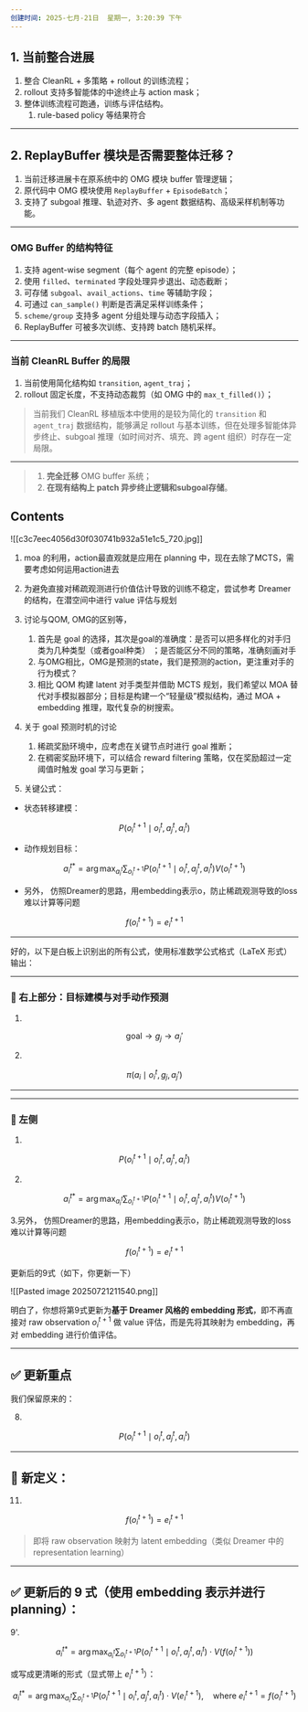 ```yaml
---
创建时间: 2025-七月-21日  星期一, 3:20:39 下午
---
```


## 1. 当前整合进展

1. 整合 CleanRL + 多策略  +  rollout 的训练流程；
2.  rollout 支持多智能体的中途终止与 action mask；
3. 整体训练流程可跑通，训练与评估结构。
	1. rule-based policy 等结果符合

---

## 2. ReplayBuffer 模块是否需要整体迁移？

1. 当前迁移进展卡在原系统中的 OMG 模块 buffer 管理逻辑；
2. 原代码中 OMG 模块使用 `ReplayBuffer` + `EpisodeBatch`；
3. 支持了 subgoal 推理、轨迹对齐、多 agent 数据结构、高级采样机制等功能。

---

### OMG Buffer 的结构特征

1. 支持 agent-wise segment（每个 agent 的完整 episode）；
2. 使用 `filled`、`terminated` 字段处理异步退出、动态截断；
3. 可存储 `subgoal`、`avail_actions`、`time` 等辅助字段；
4. 可通过 `can_sample()` 判断是否满足采样训练条件；
5. `scheme/group` 支持多 agent 分组处理与动态字段插入；
6. ReplayBuffer 可被多次训练、支持跨 batch 随机采样。


---

### 当前 CleanRL Buffer 的局限

1. 当前使用简化结构如 `transition`, `agent_traj`；
2. rollout 固定长度，不支持动态裁剪（如 OMG 中的 `max_t_filled()`）；

> 当前我们 CleanRL 移植版本中使用的是较为简化的 `transition` 和 `agent_traj` 数据结构，能够满足 rollout 与基本训练，但在处理多智能体异步终止、subgoal 推理（如时间对齐、填充、跨 agent 组织）时存在一定局限。

---


> 1. **完全迁移** OMG buffer 系统；
> 2. **在现有结构上 patch 异步终止逻辑和subgoal存储**。





## Contents
![[c3c7eec4056d30f030741b932a51e1c5_720.jpg]]

1. moa 的利用，action最直观就是应用在 planning 中，现在去除了MCTS，需要考虑如何运用action进去
2. 为避免直接对稀疏观测进行价值估计导致的训练不稳定，尝试参考 Dreamer 的结构，在潜空间中进行 value 评估与规划
3. 讨论与QOM, OMG的区别等，
	1. 首先是 goal 的选择，其次是goal的准确度：是否可以把多样化的对手归类为几种类型（或者goal种类） ；是否能区分不同的策略，准确刻画对手
	2. 与OMG相比，OMG是预测的state，我们是预测的action，更注重对手的行为模式？
	3. 相比 QOM 构建 latent 对手类型并借助 MCTS 规划，我们希望以 MOA 替代对手模拟器部分；目标是构建一个“轻量级”模拟结构，通过 MOA + embedding 推理，取代复杂的树搜索。

4. 关于 goal 预测时机的讨论
	1. 稀疏奖励环境中，应考虑在关键节点时进行 goal 推断；
	2. 在稠密奖励环境下，可以结合 reward filtering 策略，仅在奖励超过一定阈值时触发 goal 学习与更新；
5. 关键公式：

- 状态转移建模：

$$
P(o_i^{t+1} \mid o_i^t, a_j^t, a_i^t)
$$

- 动作规划目标：

$$
a_i^{t*} = \arg\max_{a_{i}^{t}} \sum_{o_i^{t+1}} P(o_i^{t+1} \mid o_i^t, a_j^t, a_i^t)V(o_{i}^{t+1})
$$

- 另外， 仿照Dreamer的思路，用embedding表示o，防止稀疏观测导致的loss难以计算等问题

$$
f(o_{i}^{t+1}) = e_{i}^{t+1}
$$



---




好的，以下是白板上识别出的所有公式，使用标准数学公式格式（LaTeX 形式）输出：

---

### 🧩 右上部分：目标建模与对手动作预测

1.

$$
\text{goal} \rightarrow g_{j} \rightarrow a_j'
$$

2.

$$
\pi(a_i \mid o_i^t, g_{j},a_{j}')
$$


---

---

### 🧩 左侧

1.

$$
P(o_i^{t+1} \mid o_i^t, a_j^t, a_i^t)
$$

2.

$$
a_i^{t*} = \arg\max_{a_{i}^{t}} \sum_{o_i^{t+1}} P(o_i^{t+1} \mid o_i^t, a_j^t, a_i^t)V(o_{i}^{t+1})
$$



3.另外， 仿照Dreamer的思路，用embedding表示o，防止稀疏观测导致的loss难以计算等问题

$$
f(o_{i}^{t+1}) = e_{i}^{t+1}
$$




更新后的9式（如下，你更新一下）


![[Pasted image 20250721211540.png]]




明白了，你想将第9式更新为**基于 Dreamer 风格的 embedding 形式**，即不再直接对 raw observation $o_i^{t+1}$ 做 value 评估，而是先将其映射为 embedding，再对 embedding 进行价值评估。

---

## ✅ 更新重点

我们保留原来的：

8.

$$
P(o_i^{t+1} \mid o_i^t, a_j^t, a_i^t)
$$

---

## 🔄 新定义：

11.

$$
f(o_i^{t+1}) = e_i^{t+1}
$$

> 即将 raw observation 映射为 latent embedding（类似 Dreamer 中的 representation learning）

---

## ✅ 更新后的 9 式（使用 embedding 表示并进行 planning）：

9'.

$$
a_i^{t*} = \arg\max_{a_i^t} \sum_{o_i^{t+1}} P(o_i^{t+1} \mid o_i^t, a_j^t, a_i^t) \cdot V(f(o_i^{t+1}))
$$

或写成更清晰的形式（显式带上 $e_i^{t+1}$）：

$$
a_i^{t*} = \arg\max_{a_i^t} \sum_{o_i^{t+1}} P(o_i^{t+1} \mid o_i^t, a_j^t, a_i^t) \cdot V(e_i^{t+1}), \quad \text{where } e_i^{t+1} = f(o_i^{t+1})
$$
